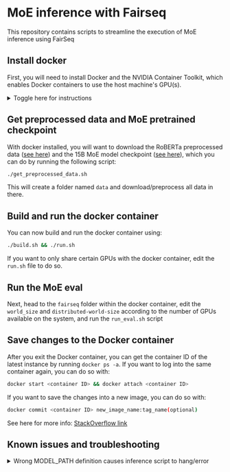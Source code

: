 # MoE inference with Fairseq
This repository contains scripts to streamline the execution of MoE inference using FairSeq

## Install docker
First, you will need to install Docker and the NVIDIA Container Toolkit, which enables Docker containers to use the host machine's GPU(s).

<details>
<summary>Toggle here for instructions</summary>
<br>

```bash
curl -fsSL https://get.docker.com -o get-docker.sh
sudo sh get-docker.sh
```

### Start docker daemon
```bash
sudo service docker start
```

### Install the NVIDIA Container Toolkit
```bash
distribution=$(. /etc/os-release;echo $ID$VERSION_ID) \
      && curl -fsSL https://nvidia.github.io/libnvidia-container/gpgkey | sudo gpg --dearmor -o /usr/share/keyrings/nvidia-container-toolkit-keyring.gpg \
      && curl -s -L https://nvidia.github.io/libnvidia-container/$distribution/libnvidia-container.list | \
            sed 's#deb https://#deb [signed-by=/usr/share/keyrings/nvidia-container-toolkit-keyring.gpg] https://#g' | \
            sudo tee /etc/apt/sources.list.d/nvidia-container-toolkit.list

sudo apt-get update
sudo apt-get install -y nvidia-docker2
sudo systemctl restart docker
```

</details>

## Get preprocessed data and MoE pretrained checkpoint
With docker installed, you will want to download the RoBERTa preprocessed data ([see here](https://github.com/facebookresearch/fairseq/blob/moe/examples/roberta/README.pretraining.md#1-preprocess-the-data)) and the 15B MoE model checkpoint ([see here](https://github.com/facebookresearch/fairseq/tree/main/examples/moe_lm)), which you can do by running the following script:

```bash
./get_preprocessed_data.sh
```

This will create a folder named `data` and download/preprocess all data in there.



## Build and run the docker container

You can now build and run the docker container using:

```bash
./build.sh && ./run.sh
```

If you want to only share certain GPUs with the docker container, edit the `run.sh` file to do so.

## Run the MoE eval
Next, head to the `fairseq` folder within the docker container, edit the `world_size` and `distributed-world-size` according to the number of GPUs available on the system, and run the `run_eval.sh` script 

## Save changes to the Docker container
After you exit the Docker container, you can get the container ID of the latest instance by running `docker ps -a`. If you want to log into the same container again, you can do so with:

```bash
docker start <container ID> && docker attach <container ID>
```

If you want to save the changes into a new image, you can do so with:

```bash
docker commit <container ID> new_image_name:tag_name(optional)
```

See here for more info: [StackOverflow link](https://stackoverflow.com/questions/19585028/i-lose-my-data-when-the-container-exits)

## Known issues and troubleshooting

<details>
<summary>Wrong MODEL_PATH definition causes inference script to hang/error</summary>
<br>

After having pre-processed the data and downloaded the checkpoint, you will have a folder called `data/en_moe_lm_15b`, which is mounted at `/mnt/data/en_moe_lm_15b` in the Docker container (if you used the provided scripts without making any edits). The folder contains a file named `model-shared.pt`, and several `model-rank-<N>.pt` files. Notice that there is no `model.pt` file. Despite this, you will need to pass a `--path` argument to `fairseq_cli.eval_lm` that points to the non-existing `model.pt` file. For instance, in the [scripts/run_eval.sh](./scripts/run_eval.sh) script, we pass `--path $MODEL_PATH`, after having set `MODEL_PATH=/mnt/en_moe_lm_15b/model.pt`. This might seem odd, but any other choice for the argument will result either in error, or will make the `eval_lm` CLI hang, as follows:

**If you set `MODEL_PATH=/mnt/en_moe_lm_15b/model-shared.pt`** you will get an error similar to the one below:

```bash
2022-09-28 22:43:29 | INFO | fairseq.checkpoint_utils | load_model_ensemble_and_task is_moe=True
Traceback (most recent call last):
  File "/opt/conda/lib/python3.7/runpy.py", line 193, in _run_module_as_main
    "__main__", mod_spec)
  File "/opt/conda/lib/python3.7/runpy.py", line 85, in _run_code
    exec(code, run_globals)
  File "/workspace/fairseq/fairseq_cli/eval_lm.py", line 448, in <module>
    cli_main()
  File "/workspace/fairseq/fairseq_cli/eval_lm.py", line 444, in cli_main
    distributed_utils.call_main(convert_namespace_to_omegaconf(args), main)
  File "/workspace/fairseq/fairseq/distributed/utils.py", line 358, in call_main
    join=True,
  File "/opt/conda/lib/python3.7/site-packages/torch/multiprocessing/spawn.py", line 230, in spawn
    return start_processes(fn, args, nprocs, join, daemon, start_method='spawn')
  File "/opt/conda/lib/python3.7/site-packages/torch/multiprocessing/spawn.py", line 188, in start_processes
    while not context.join():
  File "/opt/conda/lib/python3.7/site-packages/torch/multiprocessing/spawn.py", line 150, in join
    raise ProcessRaisedException(msg, error_index, failed_process.pid)
torch.multiprocessing.spawn.ProcessRaisedException: 

-- Process 0 terminated with the following error:
Traceback (most recent call last):
  File "/opt/conda/lib/python3.7/site-packages/torch/multiprocessing/spawn.py", line 59, in _wrap
    fn(i, *args)
  File "/workspace/fairseq/fairseq/distributed/utils.py", line 335, in distributed_main
    main(cfg, **kwargs)
  File "/workspace/fairseq/fairseq_cli/eval_lm.py", line 391, in main
    is_moe=is_moe or is_base_moe,
  File "/workspace/fairseq/fairseq/checkpoint_utils.py", line 450, in load_model_ensemble_and_task
    raise IOError("Model file not found: {}".format(filename))
OSError: Model file not found: /mnt/en_moe_lm_15b/model-shared-rank-0.pt
```

**If you set `MODEL_PATH=/mnt/en_moe_lm_15b/model.pt` and rename `/mnt/en_moe_lm_15b/model-shared.pt` to `/mnt/en_moe_lm_15b/model.pt` you will get the fairseq script to hang as described below:**

The Fairseq script (called by `run_eval.sh`) will run for 1min or so, with several threads reaching high CPU utilization (~100%). You will also see the RAM usage go up progressively, together with the GPU memory usage. At some point, after around ~60-70 GB of RAM have been allocated, all the threads will drop to 0% CPU utilization, and the application will idle indefinitely. GPU memory usage will remain high and constant. No additional information will be printed to stdout or stderr.

Stdout tail:
```bash
2022-09-26 16:09:44 | INFO | fairseq.tasks.language_modeling | dictionary: 50264 types
2022-09-26 16:09:44 | INFO | fairseq.checkpoint_utils | load_model_ensemble_and_task is_moe=True
2022-09-26 16:09:56 | INFO | torch.distributed.distributed_c10d | Added key: store_based_barrier_key:3 to store for rank: 0
2022-09-26 16:09:56 | INFO | torch.distributed.distributed_c10d | Rank 0: Completed store-based barrier for key:store_based_barrier_key:3 with 4 nodes.
2022-09-26 16:09:56 | INFO | torch.distributed.distributed_c10d | Added key: store_based_barrier_key:4 to store for rank: 0
2022-09-26 16:09:56 | INFO | torch.distributed.distributed_c10d | Rank 0: Completed store-based barrier for key:store_based_barrier_key:4 with 4 nodes.
2022-09-26 16:09:56 | INFO | torch.distributed.distributed_c10d | Added key: store_based_barrier_key:5 to store for rank: 0
2022-09-26 16:09:56 | INFO | torch.distributed.distributed_c10d | Rank 0: Completed store-based barrier for key:store_based_barrier_key:5 with 4 nodes.
2022-09-26 16:09:56 | INFO | torch.distributed.distributed_c10d | Added key: store_based_barrier_key:6 to store for rank: 0
2022-09-26 16:09:56 | INFO | torch.distributed.distributed_c10d | Rank 0: Completed store-based barrier for key:store_based_barrier_key:6 with 4 nodes.
2022-09-26 16:09:56 | INFO | torch.distributed.distributed_c10d | Added key: store_based_barrier_key:7 to store for rank: 0
2022-09-26 16:09:56 | INFO | torch.distributed.distributed_c10d | Rank 0: Completed store-based barrier for key:store_based_barrier_key:7 with 4 nodes. 
```

Nvidia-smi:
```bash
gabrieleoliaro@ip-172-31-6-160:~/moe_inference$ nvidia-smi
Tue Sep 27 20:26:34 2022       
+-----------------------------------------------------------------------------+
| NVIDIA-SMI 460.91.03    Driver Version: 460.91.03    CUDA Version: 11.2     |
|-------------------------------+----------------------+----------------------+
| GPU  Name        Persistence-M| Bus-Id        Disp.A | Volatile Uncorr. ECC |
| Fan  Temp  Perf  Pwr:Usage/Cap|         Memory-Usage | GPU-Util  Compute M. |
|                               |                      |               MIG M. |
|===============================+======================+======================|
|   0  Tesla V100-SXM2...  Off  | 00000000:00:1B.0 Off |                    0 |
| N/A   37C    P0    50W / 300W |   1392MiB / 16160MiB |      0%      Default |
|                               |                      |                  N/A |
+-------------------------------+----------------------+----------------------+
|   1  Tesla V100-SXM2...  Off  | 00000000:00:1C.0 Off |                    0 |
| N/A   35C    P0    51W / 300W |   1390MiB / 16160MiB |      0%      Default |
|                               |                      |                  N/A |
+-------------------------------+----------------------+----------------------+
|   2  Tesla V100-SXM2...  Off  | 00000000:00:1D.0 Off |                    0 |
| N/A   40C    P0    54W / 300W |   1464MiB / 16160MiB |      0%      Default |
|                               |                      |                  N/A |
+-------------------------------+----------------------+----------------------+
|   3  Tesla V100-SXM2...  Off  | 00000000:00:1E.0 Off |                    0 |
| N/A   38C    P0    53W / 300W |   1464MiB / 16160MiB |      0%      Default |
|                               |                      |                  N/A |
+-------------------------------+----------------------+----------------------+
                                                                               
+-----------------------------------------------------------------------------+
| Processes:                                                                  |
|  GPU   GI   CI        PID   Type   Process name                  GPU Memory |
|        ID   ID                                                   Usage      |
|=============================================================================|
|    0   N/A  N/A   2870431      C   /opt/conda/bin/python            1389MiB |
|    1   N/A  N/A   2870432      C   /opt/conda/bin/python            1387MiB |
|    2   N/A  N/A   2870433      C   /opt/conda/bin/python            1461MiB |
|    3   N/A  N/A   2870434      C   /opt/conda/bin/python            1461MiB |
+-----------------------------------------------------------------------------+
```

If you interrupt the process with Ctrl+C, you will get the following Stderr log, indicating that the N worker threads (where N is determined by the world size parameter we set in `run_eval.sh`) are stuck while loading the state dict from the pretrained model (`model.load_state_dict` function). Below, the full stderr and a screenshot for the N=4 worker threads case.

[error.log](https://github.com/gabrieleoliaro/fairseq_exp/files/9665756/error.log)

![runtime_error](https://user-images.githubusercontent.com/6480808/192799673-e310cfc1-337e-4fda-8abb-98759ade420a.png)


</details>
